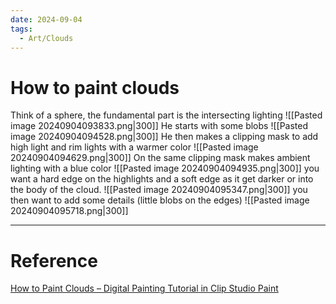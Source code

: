 ```yaml
---
date: 2024-09-04
tags:
  - Art/Clouds
---
```

# How to paint clouds
Think of a sphere, the fundamental part is the intersecting lighting
 ![[Pasted image 20240904093833.png|300]]
 He starts with some blobs
 ![[Pasted image 20240904094528.png|300]]
He then makes a clipping mask to add high light and rim lights with a warmer color
![[Pasted image 20240904094629.png|300]]
On the same clipping mask makes ambient lighting with a blue color
![[Pasted image 20240904094935.png|300]]
you want a hard edge on the highlights and a soft edge as it get darker or into the body of the cloud.
![[Pasted image 20240904095347.png|300]]
you then want to add some details (little blobs on the edges)
![[Pasted image 20240904095718.png|300]]

---
# Reference
[How to Paint Clouds – Digital Painting Tutorial in Clip Studio Paint](https://www.youtube.com/watch?v=D10SaeX6LfQ)
